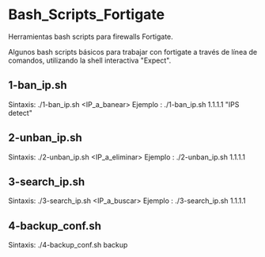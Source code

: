 # Bash_Scripts_Fortigate
Herramientas bash scripts para firewalls Fortigate.

Algunos bash scripts básicos para trabajar con fortigate a través de línea de comandos, utilizando la shell interactiva "Expect".

1-ban_ip.sh
----------------
Sintaxis: ./1-ban_ip.sh <IP_a_banear> <Comentario>
Ejemplo : ./1-ban_ip.sh 1.1.1.1 "IPS detect"

2-unban_ip.sh
----------------
Sintaxis: ./2-unban_ip.sh <IP_a_eliminar>
Ejemplo : ./2-unban_ip.sh 1.1.1.1

3-search_ip.sh
----------------
Sintaxis: ./3-search_ip.sh <IP_a_buscar>
Ejemplo : ./3-search_ip.sh 1.1.1.1

4-backup_conf.sh
----------------
Sintaxis: ./4-backup_conf.sh backup
